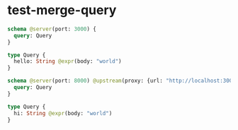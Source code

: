 # test-merge-query

```graphql @config
schema @server(port: 3000) {
  query: Query
}

type Query {
  hello: String @expr(body: "world")
}
```

```graphql @config
schema @server(port: 8000) @upstream(proxy: {url: "http://localhost:3000"}) {
  query: Query
}

type Query {
  hi: String @expr(body: "world")
}
```
